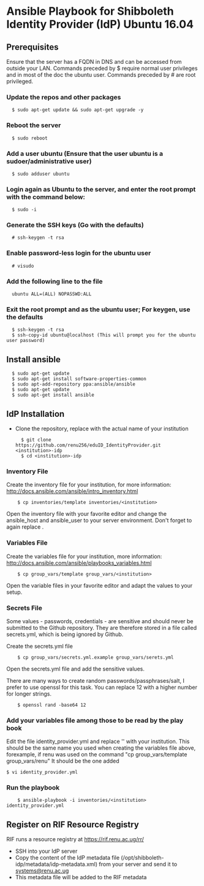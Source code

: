 # Ansible Playbook for Shibboleth Identity Provider (IdP) Ubuntu 16.04

## Prerequisites
Ensure that the server has a FQDN in DNS and can be accessed from outside your LAN.
Commands preceded by $ require normal user privileges and in most of the doc the ubuntu user.
Commands preceded by # are root privileged. 

### Update the repos and other packages
      $ sudo apt-get update && sudo apt-get upgrade -y

### Reboot the server
      $ sudo reboot

### Add a user ubuntu (Ensure that the user ubuntu is a sudoer/administrative user)
      $ sudo adduser ubuntu

### Login again as Ubuntu to the server, and enter the root prompt with the command below:

      $ sudo -i

### Generate the SSH keys (Go with the defaults)

      # ssh-keygen -t rsa

### Enable password-less login for the ubuntu user

      # visudo

### Add the following line to the file

      ubuntu ALL=(ALL) NOPASSWD:ALL

### Exit the root prompt and as the ubuntu user; For keygen, use the defaults

      $ ssh-keygen -t rsa
      $ ssh-copy-id ubuntu@localhost (This will prompt you for the ubuntu user password)


## Install ansible

      $ sudo apt-get update
      $ sudo apt-get install software-properties-common
      $ sudo apt-add-repository ppa:ansible/ansible
      $ sudo apt-get update
      $ sudo apt-get install ansible

## IdP Installation

* Clone the repository, replace <institution> with the actual name of your institution

        $ git clone  https://github.com/renu256/eduID_IdentityProvider.git <institution>-idp
        $ cd <institution>-idp

### Inventory File

Create the inventory file for your institution, for more information: http://docs.ansible.com/ansible/intro_inventory.html

        $ cp inventories/template inventories/<institution>

Open the inventory file with your favorite editor and change the ansible_host and ansible_user to your server environment. Don't forget to again replace <institution>.

### Variables File

Create the variables file for your institution, more information: http://docs.ansible.com/ansible/playbooks_variables.html

        $ cp group_vars/template group_vars/<institution>

Open the variable files in your favorite editor and adapt the values to your setup.


### Secrets File

Some values - passwords, credentials - are sensitive and should never be submitted to the Github repository. They are therefore stored in a file called secrets.yml, which is being ignored by Github.

Create the secrets.yml file

        $ cp group_vars/secrets.yml.example group_vars/serets.yml

Open the secrets.yml file and add the sensitive values.

There are many ways to create random passwords/passphrases/salt, I prefer to use openssl for this task. You can replace 12 with a higher number for longer strings.

        $ openssl rand -base64 12

### Add your variables file among those to be read by the play book

Edit the file identity_provider.yml and replace '<institution>' with your institution. This should be the same name you used when creating the variables file above, 
forexample, if renu was used on the command "cp group_vars/template  group_vars/renu" It should be the one added
	
	$ vi identity_provider.yml

### Run the playbook

        $ ansible-playbook -i inventories/<institution> identity_provider.yml



## Register on RIF Resource Registry

RIF runs a resource registry at https://rif.renu.ac.ug/rr/

* SSH into your IdP server
* Copy the content of the IdP metadata file (/opt/shibboleth-idp/metadata/idp-metadata.xml) from your server and send it to systems@renu.ac.ug
* This metadata file will be added to the RIF metadata
